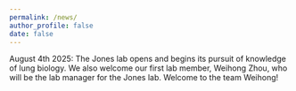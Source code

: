 ```yaml
---
permalink: /news/
author_profile: false
date: false
---
```


August 4th 2025:
The Jones lab opens and begins its pursuit of knowledge of lung biology. We also welcome our first lab member, Weihong Zhou, who will be the lab manager for the Jones lab. Welcome to the team Weihong!      
